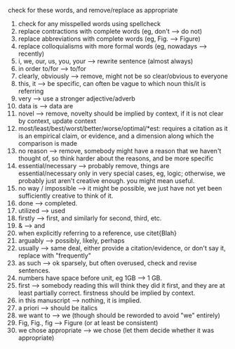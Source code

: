 check for these words, and remove/replace as appropriate

1. check for any misspelled words using spellcheck
2. replace contractions with complete words (eg, don't --> do not)
3. replace abbreviations with complete words (eg, Fig. --> Figure) 
3. replace colloquialisms with more formal words (eg, nowadays --> recently)
2. i, we, our, us, you, your --> rewrite sentence (almost always)
3. in order to/for --> to/for
4. clearly, obviously --> remove, might not be so clear/obvious to everyone
5. this, it --> be specific,  can often be vague to which noun this/it is referring
6. very --> use a stronger adjective/adverb
8. data is --> data are
9. novel --> remove,  novelty should be implied by context, if it is not clear by context, update context
11. most/least/best/worst/better/worse/optimal/*est: requires a citation as it is an empirical claim, or evidence, and a dimension along which the comparison is made
12. no reason --> remove, somebody might have a reason that we haven't thought of, so think harder about the reasons, and be more specific
13. essential/necessary --> probably remove, things are essential/necessary only in very special cases, eg, logic; otherwise, we probably just aren't creative enough. you might mean useful.
13. no way / impossible --> it might be possible, we just have not yet been sufficiently creative to think of it.
14. done --> completed.
15. utilized --> used
16. firstly --> first, and similarly for second, third, etc.
17. & --> and
18. when explicitly referring to a reference, use citet{Blah}
19. arguably --> possibly, likely, perhaps
11. usually --> same deal, either provide a citation/evidence, or don't say it, replace with "frequently"
21. as such --> ok sparsely, but often overused, check and revise sentences.
22. numbers have space before unit, eg 1GB --> 1 GB.
23. first --> somebody reading this will think they did it first, and they are at least partially correct. firstness should be implied by context.
24. in this manuscript --> nothing, it is implied.
25. a priori --> should be italics
1. we want to --> we (though should be reworded to avoid "we" entirely)
1. Fig, Fig., fig --> Figure (or at least be consistent)
1. we chose appropriate --> we chose (let them decide whether it was appropriate)
